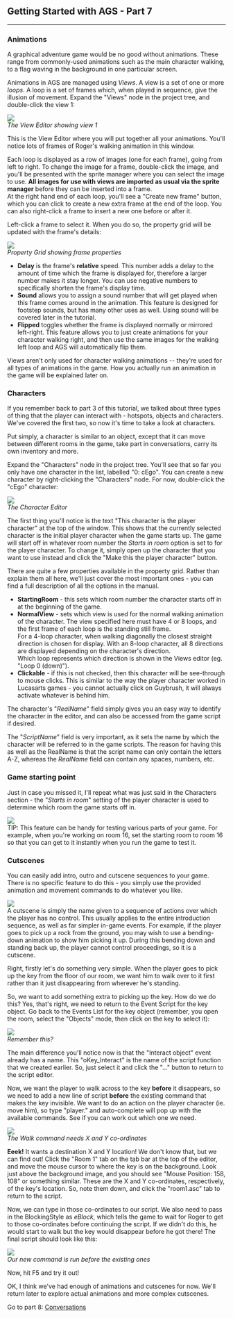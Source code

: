 ## Getting Started with AGS - Part 7
-------------------------------------

### Animations

A graphical adventure game would be no good without animations. These
range from commonly-used animations such as the main character walking,
to a flag waving in the background in one particular screen.

Animations in AGS are managed using *Views*. A view is a set of one or
more *loops*. A loop is a set of frames which, when played in sequence,
give the illusion of movement. Expand the "Views" node in the project
tree, and double-click the view 1:

![](images/intro7_1.jpg)<br>
*The View Editor showing view 1*

This is the View Editor where you will put together all your animations.
You'll notice lots of frames of Roger's walking animation in this
window.

Each loop is displayed as a row of images (one for each frame), going
from left to right. To change the image for a frame, double-click the
image, and you'll be presented with the sprite manager where you can
select the image to use. **All images for use with views are imported as
usual via the sprite manager** before they can be inserted into a
frame.<br>
At the right hand end of each loop, you'll see a "Create new frame"
button, which you can click to create a new extra frame at the end of
the loop. You can also right-click a frame to insert a new one before or
after it.

Left-click a frame to select it. When you do so, the property grid will
be updated with the frame's details:

![](images/intro7_2.jpg)<br>
*Property Grid showing frame properties*

-   **Delay** is the frame's **relative** speed. This number adds a
    delay to the amount of time which the frame is displayed for,
    therefore a larger number makes it stay longer. You can use negative
    numbers to specifically shorten the frame's display time.
-   **Sound** allows you to assign a sound number that will get played
    when this frame comes around in the animation. This feature is
    designed for footstep sounds, but has many other uses as well. Using
    sound will be covered later in the tutorial.
-   **Flipped** toggles whether the frame is displayed normally or
    mirrored left-right. This feature allows you to just create
    animations for your character walking right, and then use the same
    images for the walking left loop and AGS will automatically
    flip them.

Views aren't only used for character walking animations -- they're used
for all types of animations in the game. How you actually run an
animation in the game will be explained later on.

### Characters

If you remember back to part 3 of this tutorial, we talked about three
types of thing that the player can interact with - hotspots, objects and
characters. We've covered the first two, so now it's time to take a look
at characters.

Put simply, a character is similar to an object, except that it can move
between different rooms in the game, take part in conversations, carry
its own inventory and more.

Expand the "Characters" node in the project tree. You'll see that so far
you only have one character in the list, labelled "0: cEgo". You can
create a new character by right-clicking the "Characters" node. For now,
double-click the "cEgo" character:

![](images/intro7_3.jpg)<br>
*The Character Editor*

The first thing you'll notice is the text "This character is the player
character" at the top of the window. This shows that the currently
selected character is the initial player character when the game starts
up. The game will start off in whatever room number the *Starts in room*
option is set to for the player character. To change it, simply open up
the character that you want to use instead and click the "Make this the
player character" button.

There are quite a few properties available in the property grid. Rather
than explain them all here, we'll just cover the most important ones -
you can find a full description of all the options in the manual.

-   **StartingRoom** - this sets which room number the character starts
    off in at the beginning of the game.
-   **NormalView** - sets which view is used for the normal walking
    animation of the character. The view specified here must have 4 or 8
    loops, and the first frame of each loop is the standing still
    frame.<br>
    For a 4-loop character, when walking diagonally the closest straight
    direction is chosen for display. With an 8-loop character, all 8
    directions are displayed depending on the character's direction.<br>
    Which loop represents which direction is shown in the Views editor
    (eg. "Loop 0 (down)").
-   **Clickable** - if this is not checked, then this character will be
    see-through to mouse clicks. This is similar to the way the player
    character worked in Lucasarts games - you cannot actually click on
    Guybrush, it will always activate whatever is behind him.

The character's "*RealName*" field simply gives you an easy way to
identify the character in the editor, and can also be accessed from the
game script if desired.

The "*ScriptName*" field is very important, as it sets the name by which
the character will be referred to in the game scripts. The reason for
having this as well as the RealName is that the script name can only
contain the letters A-Z, whereas the *RealName* field can contain any
spaces, numbers, etc.

### Game starting point

Just in case you missed it, I'll repeat what was just said in the
Characters section - the "*Starts in room*" setting of the player
character is used to determine which room the game starts off in.

![](images/icon_info.gif)<br>
TIP: This feature can be handy for testing various parts of your game. For example, when you're working on room 16, set the starting room to room 16 so that you can get to it instantly when you run the game to test it.

### Cutscenes

You can easily add intro, outro and cutscene sequences to your game.
There is no specific feature to do this - you simply use the provided
animation and movement commands to do whatever you like.

![](images/icon_info.gif)<br>
A cutscene is simply the name given to a sequence of actions over which the player has no control. This usually applies to the entire introduction sequence, as well as far simpler in-game events. For example, if the player goes to pick up a rock from the ground, you may wish to use a bending-down animation to show him picking it up. During this bending down and standing back up, the player cannot control proceedings, so it is a cutscene.

Right, firstly let's do something very simple. When the player goes to
pick up the key from the floor of our room, we want him to walk over to
it first rather than it just disappearing from wherever he's standing.

So, we want to add something extra to picking up the key. How do we do
this? Yes, that's right, we need to return to the Event Script for the
key object. Go back to the Events List for the key object (remember, you
open the room, select the "Objects" mode, then click on the key to
select it):

![](images/intro7_4.jpg)<br>
*Remember this?*

The main difference you'll notice now is that the "Interact object"
event already has a name. This "oKey_Interact" is the name of the
script function that we created earlier. So, just select it and click
the "..." button to return to the script editor.

Now, we want the player to walk across to the key **before** it
disappears, so we need to add a new line of script **before** the
existing command that makes the key invisible. We want to do an action
on the player character (ie. move him), so type "player." and
auto-complete will pop up with the available commands. See if you can
work out which one we need.

![](images/intro7_5.jpg)<br>
*The Walk command needs X and Y co-ordinates*

**Eeek!** It wants a destination X and Y location! We don't know that,
but we can find out! Click the "Room 1" tab on the tab bar at the top of
the editor, and move the mouse cursor to where the key is on the
background. Look just above the background image, and you should see
"Mouse Position: 158, 108" or something similar. These are the X and Y
co-ordinates, respectively, of the key's location. So, note them down,
and click the "room1.asc" tab to return to the script.

Now, we can type in those co-ordinates to our script. We also need to
pass in the BlockingStyle as *eBlock*, which tells the game to wait for
Roger to get to those co-ordinates before continuing the script. If we
didn't do this, he would start to walk but the key would disappear
before he got there! The final script should look like this:

![](images/intro7_6.jpg)<br>
*Our new command is run before the existing ones*

Now, hit F5 and try it out!

OK, I think we've had enough of animations and cutscenes for now. We'll
return later to explore actual animations and more complex cutscenes.

Go to part 8: [Conversations](acintro8)
